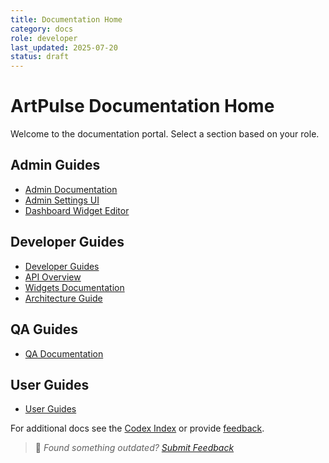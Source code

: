 ```yaml
---
title: Documentation Home
category: docs
role: developer
last_updated: 2025-07-20
status: draft
---
```


# ArtPulse Documentation Home

Welcome to the documentation portal. Select a section based on your role.

## Admin Guides
- [Admin Documentation](admin/README.md)
- [Admin Settings UI](admin/admin-settings-ui.md)
- [Dashboard Widget Editor](admin/admin-widget-editor-guide.md)

## Developer Guides
- [Developer Guides](developer/README.md)
- [API Overview](api/README.md)
- [Widgets Documentation](widgets/README.md)
- [Architecture Guide](architecture/dev-structure.md)

## QA Guides
- [QA Documentation](qa/README.md)

## User Guides
- [User Guides](user/README.md)

For additional docs see the [Codex Index](codex_index.md) or provide [feedback](feedback.md).

> 💬 *Found something outdated? [Submit Feedback](feedback.md)*
